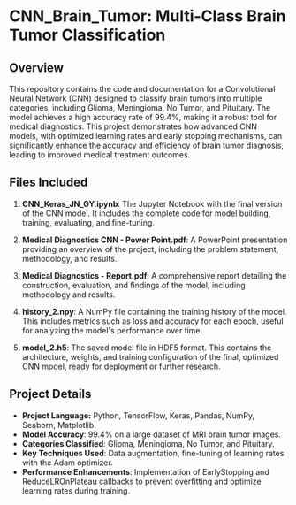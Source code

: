 # CNN_Brain_Tumor: Multi-Class Brain Tumor Classification

## Overview
This repository contains the code and documentation for a Convolutional Neural Network (CNN) designed to classify brain tumors into multiple categories, including Glioma, Meningioma, No Tumor, and Pituitary. The model achieves a high accuracy rate of 99.4%, making it a robust tool for medical diagnostics. This project demonstrates how advanced CNN models, with optimized learning rates and early stopping mechanisms, can significantly enhance the accuracy and efficiency of brain tumor diagnosis, leading to improved medical treatment outcomes.

## Files Included
1. **CNN_Keras_JN_GY.ipynb**: The Jupyter Notebook with the final version of the CNN model. It includes the complete code for model building, training, evaluating, and fine-tuning.
   
2. **Medical Diagnostics CNN - Power Point.pdf**: A PowerPoint presentation providing an overview of the project, including the problem statement, methodology, and results.

3. **Medical Diagnostics - Report.pdf**: A comprehensive report detailing the construction, evaluation, and findings of the model, including methodology and results.

4. **history_2.npy**: A NumPy file containing the training history of the model. This includes metrics such as loss and accuracy for each epoch, useful for analyzing the model's performance over time.

5. **model_2.h5**: The saved model file in HDF5 format. This contains the architecture, weights, and training configuration of the final, optimized CNN model, ready for deployment or further research.

## Project Details
- **Project Language:** Python, TensorFlow, Keras, Pandas, NumPy, Seaborn, Matplotlib.
- **Model Accuracy**: 99.4% on a large dataset of MRI brain tumor images.
- **Categories Classified**: Glioma, Meningioma, No Tumor, and Pituitary.
- **Key Techniques Used**: Data augmentation, fine-tuning of learning rates with the Adam optimizer.
- **Performance Enhancements**: Implementation of EarlyStopping and ReduceLROnPlateau callbacks to prevent overfitting and optimize learning rates during training.

